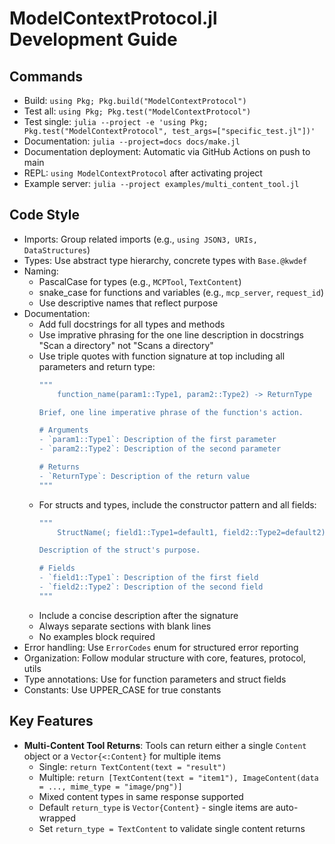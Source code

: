 # ModelContextProtocol.jl Development Guide

## Commands
- Build: `using Pkg; Pkg.build("ModelContextProtocol")`
- Test all: `using Pkg; Pkg.test("ModelContextProtocol")`
- Test single: `julia --project -e 'using Pkg; Pkg.test("ModelContextProtocol", test_args=["specific_test.jl"])'`
- Documentation: `julia --project=docs docs/make.jl`
- Documentation deployment: Automatic via GitHub Actions on push to main
- REPL: `using ModelContextProtocol` after activating project
- Example server: `julia --project examples/multi_content_tool.jl`

## Code Style
- Imports: Group related imports (e.g., `using JSON3, URIs, DataStructures`)
- Types: Use abstract type hierarchy, concrete types with `Base.@kwdef`
- Naming: 
  - PascalCase for types (e.g., `MCPTool`, `TextContent`)
  - snake_case for functions and variables (e.g., `mcp_server`, `request_id`)
  - Use descriptive names that reflect purpose
- Documentation: 
  - Add full docstrings for all types and methods
  - Use imprative phrasing for the one line description in docstrings "Scan a directory" not "Scans a directory"
  - Use triple quotes with function signature at top including all parameters and return type:
    ```julia
    """
        function_name(param1::Type1, param2::Type2) -> ReturnType
    
    Brief, one line imperative phrase of the function's action.
    
    # Arguments
    - `param1::Type1`: Description of the first parameter
    - `param2::Type2`: Description of the second parameter
    
    # Returns
    - `ReturnType`: Description of the return value
    """
    ```
  - For structs and types, include the constructor pattern and all fields:
    ```julia
    """
        StructName(; field1::Type1=default1, field2::Type2=default2)
    
    Description of the struct's purpose.
    
    # Fields
    - `field1::Type1`: Description of the first field
    - `field2::Type2`: Description of the second field
    """
    ```
  - Include a concise description after the signature
  - Always separate sections with blank lines
  - No examples block required 
- Error handling: Use `ErrorCodes` enum for structured error reporting
- Organization: Follow modular structure with core, features, protocol, utils
- Type annotations: Use for function parameters and struct fields
- Constants: Use UPPER_CASE for true constants

## Key Features
- **Multi-Content Tool Returns**: Tools can return either a single `Content` object or a `Vector{<:Content}` for multiple items
  - Single: `return TextContent(text = "result")`
  - Multiple: `return [TextContent(text = "item1"), ImageContent(data = ..., mime_type = "image/png")]`
  - Mixed content types in same response supported
  - Default `return_type` is `Vector{Content}` - single items are auto-wrapped
  - Set `return_type = TextContent` to validate single content returns